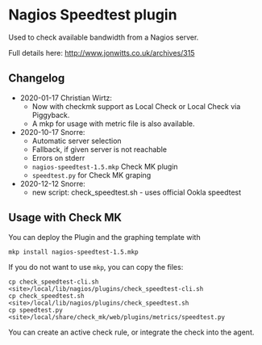 # Nagios Speedtest plugin

Used to check available bandwidth from a Nagios server. 

Full details here: http://www.jonwitts.co.uk/archives/315

## Changelog
- 2020-01-17 Christian Wirtz:
  - Now with checkmk support as Local Check or Local Check via Piggyback.
  - A mkp for usage with metric file is also available.
- 2020-10-17 Snorre:
  - Automatic server selection
  - Fallback, if given server is not reachable
  - Errors on stderr
  - ```nagios-speedtest-1.5.mkp``` Check MK plugin
  - ```speedtest.py``` for Check MK graping
- 2020-12-12 Snorre:
  - new script: check_speedtest.sh - uses official Ookla speedtest
  
## Usage with Check MK
You can deploy the Plugin and the graphing template with
```
mkp install nagios-speedtest-1.5.mkp
```

If you do not want to use ```mkp```, you can copy the files:
```
cp check_speedtest-cli.sh <site>/local/lib/nagios/plugins/check_speedtest-cli.sh
cp check_speedtest.sh <site>/local/lib/nagios/plugins/check_speedtest.sh
cp speedtest.py <site>/local/share/check_mk/web/plugins/metrics/speedtest.py
```
You can create an active check rule, or integrate the check into the agent.
